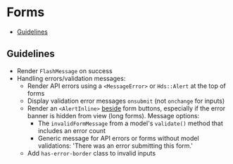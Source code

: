 # Forms

<!-- START doctoc generated TOC please keep comment here to allow auto update -->
<!-- DON'T EDIT THIS SECTION, INSTEAD RE-RUN doctoc TO UPDATE -->

- [Guidelines](#guidelines)

<!-- END doctoc generated TOC please keep comment here to allow auto update -->

## Guidelines

- Render `FlashMessage` on success
- Handling errors/validation messages:
  - Render API errors using a `<MessageError>` or `Hds::Alert` at the top of forms
  - Display validation error messages `onsubmit` (not `onchange` for inputs)
  - Render an `<AlertInline>` [beside](../lib/pki/addon/components/pki-role-generate.hbs) form buttons, especially if the error banner is hidden from view (long forms). Message options:
    - The `invalidFormMessage` from a model's `validate()` method that includes an error count
    - Generic message for API errors or forms without model validations: 'There was an error submitting this form.'
  - Add `has-error-border` class to invalid inputs
